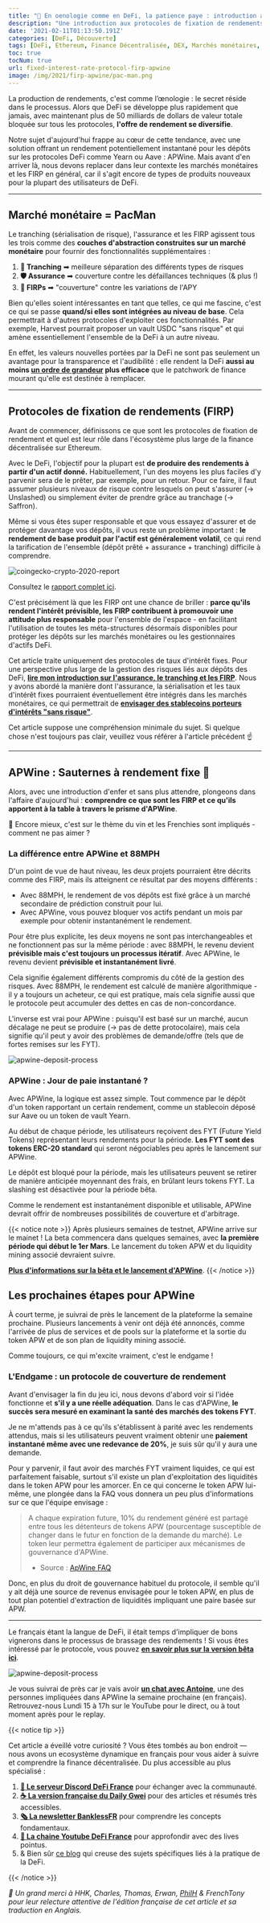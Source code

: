 ```yaml
---
title: "🍷 En oenologie comme en DeFi, la patience paye : introduction aux FIRps avec APWine.FI"
description: "Une introduction aux protocoles de fixation de rendements (FIRP) au travers du prisme d'APWine pour mieux comprendre ce qu'ils permettent de faire et apportent à DeFi"
date: '2021-02-11T01:13:50.191Z'
categories: [DeFi, Découverte]
tags: [DeFi, Ethereum, Finance Décentralisée, DEX, Marchés monétaires, Aave, Compound, ApWine, 88MPH, Fixed Interest Rate Protocol, FIRP]
toc: true
tocNum: true
url: fixed-interest-rate-protocol-firp-apwine
image: /img/2021/firp-apwine/pac-man.png
---
```



La production de rendements, c'est comme l’œnologie : le secret réside dans le processus. Alors que DeFi se développe plus rapidement que jamais, avec maintenant plus de 50 milliards de dollars de valeur totale bloquée sur tous les protocoles, **l'offre de rendement se diversifie**.

Notre sujet d'aujourd'hui frappe au cœur de cette tendance, avec une solution offrant un rendement potentiellement instantané pour les dépôts sur les protocoles DeFi comme Yearn ou Aave : APWine. Mais avant d'en arriver là, nous devons replacer dans leur contexte les marchés monétaires et les FIRP en général, car il s'agit encore de types de produits nouveaux pour la plupart des utilisateurs de DeFi.

---

## Marché monétaire = PacMan

Le tranching (sérialisation de risque), l'assurance et les FIRP agissent tous les trois comme des **couches d'abstraction construites sur un marché monétaire** pour fournir des fonctionnalités supplémentaires :
1. **🔪 Tranching** ➡ meilleure séparation des différents types de risques
2. **🛡 Assurance** ➡ couverture contre les défaillances techniques (& plus !)
3. **🔮 FIRPs** ➡ "couverture" contre les variations de l'APY

Bien qu'elles soient intéressantes en tant que telles, ce qui me fascine, c'est ce qui se passe **quand/si elles sont intégrées au niveau de base**. Cela permettrait à d'autres protocoles d'exploiter ces fonctionnalités. Par exemple, Harvest pourrait proposer un vault USDC "sans risque" et qui amène essentiellement l'ensemble de la DeFi à un autre niveau. 

En effet, les valeurs nouvelles portées par la DeFi ne sont pas seulement un avantage pour la transparence et l'audibilité : elle rendent la DeFi **aussi au moins <ins>un ordre de grandeur</ins> plus efficace** que le patchwork de finance mourant qu'elle est destinée à remplacer.

---

## Protocoles de fixation de rendements (FIRP)

Avant de commencer, définissons ce que sont les protocoles de fixation de rendement et quel est leur rôle dans l'écosystème plus large de la finance décentralisée sur Ethereum. 

Avec le DeFi, l'objectif pour la plupart est **de produire des rendements à partir d'un actif donné.** Habituellement, l'un des moyens les plus faciles d'y parvenir sera de le prêter, par exemple, pour un retour. Pour ce faire, il faut assumer plusieurs niveaux de risque contre lesquels on peut s'assurer (-> Unslashed) ou simplement éviter de prendre grâce au tranchage (-> Saffron).

Même si vous êtes super responsable et que vous essayez d'assurer et de protéger davantage vos dépôts, il vous reste un problème important : **le rendement de base produit par l'actif est généralement volatil**, ce qui rend la tarification de l'ensemble (dépôt prêté + assurance + tranching) difficile à comprendre.

![coingecko-crypto-2020-report](/img/2021/firp-apwine/coingecko-report.png "CoinGecko a mis en évidence les différentes approches du FIRP comme un sous-ensemble croissant de la DeFi dans leur dernier rapport")

Consultez le [rapport complet ici](https://assets.coingecko.com/reports/2020-Year-End-Report/CoinGecko-2020-Report.pdf).

C'est précisément là que les FIRP ont une chance de briller : **parce qu'ils rendent l'intérêt prévisible, les FIRP contribuent à promouvoir une attitude plus responsable** pour l'ensemble de l'espace - en facilitant l'utilisation de toutes les méta-structures désormais disponibles pour protéger les dépôts sur les marchés monétaires ou les gestionnaires d'actifs DeFi.

Cet article traite uniquement des protocoles de taux d'intérêt fixes. Pour une perspective plus large de la gestion des risques liés aux dépôts des DeFi, **[lire mon introduction sur l'assurance, le tranching et les FIRP](https://tokenbrice.xyz/content/posts/2021/risk-tranching.fr.md)**. Nous y avons abordé la manière dont l'assurance, la sérialisation et les taux d'intérêt fixes pourraient éventuellement être intégrés dans les marchés monétaires, ce qui permettrait de **[envisager des stablecoins porteurs d'intérêts "sans risque"](https://tokenbrice.xyz/content/posts/2021/risk-tranching.fr.md)**.

Cet article suppose une compréhension minimale du sujet. Si quelque chose n'est toujours pas clair, veuillez vous référer à l'article précédent ☝

---

## APWine : Sauternes à rendement fixe 🍷

Alors, avec une introduction d'enfer et sans plus attendre, plongeons dans l'affaire d'aujourd'hui : **comprendre ce que sont les FIRP et ce qu'ils apportent à la table à travers le prisme d'APWine**.

🍷 Encore mieux, c'est sur le thème du vin et les Frenchies sont impliqués - comment ne pas aimer ?

### La différence entre APWine et 88MPH

D'un point de vue de haut niveau, les deux projets pourraient être décrits comme des FIRP, mais ils atteignent ce résultat par des moyens différents :

* Avec 88MPH, le rendement de vos dépôts est fixé grâce à un marché secondaire de prédiction construit pour lui.
* Avec APWine, vous pouvez bloquer vos actifs pendant un mois par exemple pour obtenir instantanément le rendement.

Pour être plus explicite, les deux moyens ne sont pas interchangeables et ne fonctionnent pas sur la même période : avec 88MPH, le revenu devient **prévisible mais c'est toujours un processus itératif**. Avec APWine, le revenu devient **prévisible et instantanément livré**.

Cela signifie également différents compromis du côté de la gestion des risques. Avec 88MPH, le rendement est calculé de manière algorithmique - il y a toujours un acheteur, ce qui est pratique, mais cela signifie aussi que le protocole peut accumuler des dettes en cas de non-concordance.

L'inverse est vrai pour APWine : puisqu'il est basé sur un marché, aucun décalage ne peut se produire (-> pas de dette protocolaire), mais cela signifie qu'il peut y avoir des problèmes de demande/offre (tels que de fortes remises sur les FYT).

![apwine-deposit-process](/img/2021/firp-apwine/apwine.png "Le processus de dépôt sur APWine (source : site officiel)")

### APWine : Jour de paie instantané ?

Avec APWine, la logique est assez simple. Tout commence par le dépôt d'un token rapportant un certain rendement, comme un stablecoin déposé sur Aave ou un token de vault Yearn. 

Au début de chaque période, les utilisateurs reçoivent des FYT (Future Yield Tokens) représentant leurs rendements pour la période. **Les FYT sont des tokens ERC-20 standard** qui seront négociables peu après le lancement sur APWine.

Le dépôt est bloqué pour la période, mais les utilisateurs peuvent se retirer de manière anticipée moyennant des frais, en brûlant leurs tokens FYT. La slashing est désactivée pour la période bêta.

Comme le rendement est instantanément disponible et utilisable, APWine devrait offrir de nombreuses possibilités de couverture et d'arbitrage. 

{{< notice note >}}
Après plusieurs semaines de testnet, APWine arrive sur le mainet ! La beta commencera dans quelques semaines, avec **la première période qui début le 1er Mars**. Le lancement du token APW et du liquidity mining associé devraient suivre.

**[Plus d'informations sur la bêta et le lancement d'APWine](https://apwine.medium.com/our-beta-is-live-on-the-ethereum-mainnet-3860491a365c)**.
{{< /notice >}}

## Les prochaines étapes pour APWine

À court terme, je suivrai de près le lancement de la plateforme la semaine prochaine. Plusieurs lancements à venir ont déjà été annoncés, comme l'arrivée de plus de services et de pools sur la plateforme et la sortie du token APW et de son plan de liquidity mining associé.

Comme toujours, ce qui m'excite vraiment, c'est le endgame !

### L'Endgame : un protocole de couverture de rendement

Avant d'envisager la fin du jeu ici, nous devons d'abord voir si l'idée fonctionne et **s'il y a une réelle adéquation**. Dans le cas d'APWine, **le succès sera mesuré en examinant la santé des marchés des tokens FYT**. 

Je ne m'attends pas à ce qu'ils s'établissent à parité avec les rendements attendus, mais si les utilisateurs peuvent vraiment obtenir une **paiement instantané même avec une redevance de 20%**, je suis sûr qu'il y aura une demande. 

Pour y parvenir, il faut avoir des marchés FYT vraiment liquides, ce qui est parfaitement faisable, surtout s'il existe un plan d'exploitation des liquidités dans le token APW pour les amorcer. En ce qui concerne le token APW lui-même, une plongée dans la FAQ vous donnera un peu plus d'informations sur ce que l'équipe envisage :

> A chaque expiration future, 10% du rendement généré est partagé entre tous les détenteurs de tokens APW (pourcentage susceptible de changer dans le futur en fonction de la demande du marché). Le token leur permettra également de participer aux mécanismes de gouvernance d'APWine.
> 
> - Source : [ApWine FAQ](https://apwine.fi/faq)

Donc, en plus du droit de gouvernance habituel du protocole, il semble qu'il y ait déjà une source de revenus envisagée pour le token APW, en plus de tout plan potentiel d'extraction de liquidités impliquant une paire basée sur APW.

---

Le français étant la langue de DeFi, il était temps d'impliquer de bons vignerons dans le processus de brassage des rendements ! Si vous êtes intéressé par le protocole, vous pouvez **[en savoir plus sur la version bêta ici](https://apwine.medium.com/our-beta-is-live-on-the-ethereum-mainnet-3860491a365c)**.

![apwine-deposit-process](/img/2021/firp-apwine/defi-france-live-19.png)

Je vous suivrai de près car je vais avoir **[un chat avec Antoine](https://www.youtube.com/watch?v=Zo0B64swtPI)**, une des personnes impliquées dans APWine la semaine prochaine (en français). Retrouvez-nous Lundi 15 à 17h sur le YouTube pour le direct, ou à tout moment après pour le replay.

{{< notice tip >}}

Cet article a éveillé votre curiosité ? Vous êtes tombés au bon endroit — nous avons un ecosystème dynamique en français pour vous aider à suivre et comprendre la finance décentralisée. Du plus accessible au plus spécialisé :
1. **[💬 Le serveur Discord DeFi France](https://discord.gg/3bWZcK2)** pour échanger avec la communauté.
2. **[☕ La version française du Daily Gwei](https://thedailygweifr.substack.com/)** pour des articles et résumés très accessibles.
3. **[🗞 La newsletter BanklessFR](https://banklessfr.substack.com/)** pour comprendre les concepts fondamentaux.
4. **[🎥 La chaine Youtube DeFi France](https://www.youtube.com/c/DeFiFrance)** pour approfondir avec des lives pointus.
5. & Bien sûr [ce blog](/fr/) qui creuse des sujets spécifiques liés à la pratique de la DeFi.

{{< /notice >}}

_🙏 Un grand merci à HHK, Charles, Thomas, Erwan, [PhilH](https://twitter.com/phil_h) & FrenchTony pour leur relecture attentive de l'édition française de cet article et sa traduction en Anglais._
